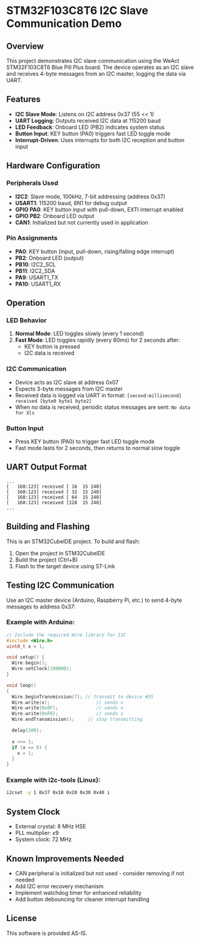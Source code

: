 # STM32F103C8T6 I2C Slave Communication Demo

## Overview
This project demonstrates I2C slave communication using the WeAct STM32F103C8T6 Blue Pill Plus board. The device operates as an I2C slave and receives 4-byte messages from an I2C master, logging the data via UART.

## Features
- **I2C Slave Mode**: Listens on I2C address 0x37 (55 << 1)
- **UART Logging**: Outputs received I2C data at 115200 baud
- **LED Feedback**: Onboard LED (PB2) indicates system status
- **Button Input**: KEY button (PA0) triggers fast LED toggle mode
- **Interrupt-Driven**: Uses interrupts for both I2C reception and button input

## Hardware Configuration

### Peripherals Used
- **I2C2**: Slave mode, 100kHz, 7-bit addressing (address 0x37)
- **USART1**: 115200 baud, 8N1 for debug output
- **GPIO PA0**: KEY button input with pull-down, EXTI interrupt enabled
- **GPIO PB2**: Onboard LED output
- **CAN1**: Initialized but not currently used in application

### Pin Assignments
- **PA0**: KEY button (input, pull-down, rising/falling edge interrupt)
- **PB2**: Onboard LED (output)
- **PB10**: I2C2_SCL
- **PB11**: I2C2_SDA
- **PA9**: USART1_TX
- **PA10**: USART1_RX

## Operation

### LED Behavior
1. **Normal Mode**: LED toggles slowly (every 1 second)
2. **Fast Mode**: LED toggles rapidly (every 80ms) for 2 seconds after:
   - KEY button is pressed
   - I2C data is received

### I2C Communication
- Device acts as I2C slave at address 0x07
- Expects 3-byte messages from I2C master
- Received data is logged via UART in format: `[second:millisecond] received [byte0 byte1 byte2]`
- When no data is received, periodic status messages are sent: `No data for Xls`

### Button Input
- Press KEY button (PA0) to trigger fast LED toggle mode
- Fast mode lasts for 2 seconds, then returns to normal slow toggle

## UART Output Format
```
...
[   168:123] received [ 16  15 240]
[   168:123] received [ 32  15 240]
[   168:123] received [ 64  15 240]
[   168:123] received [128  15 240]
...
```

## Building and Flashing
This is an STM32CubeIDE project. To build and flash:
1. Open the project in STM32CubeIDE
2. Build the project (Ctrl+B)
3. Flash to the target device using ST-Link

## Testing I2C Communication
Use an I2C master device (Arduino, Raspberry Pi, etc.) to send 4-byte messages to address 0x37:

### Example with Arduino:
```cpp
// Include the required Wire library for I2C
#include <Wire.h>
uint8_t x = 1;

void setup() {
  Wire.begin();
  Wire.setClock(100000);
}

void loop() 
{
  Wire.beginTransmission(7); // transmit to device #55
  Wire.write(x);                 // sends x 
  Wire.write(0x0F);              // sends x
  Wire.write(0xF0);              // sends x
  Wire.endTransmission();     // stop transmitting

  delay(200);
  
  x <<= 1;
  if (x == 0) {
    x = 1;
  }  
}
```

### Example with i2c-tools (Linux):
```bash
i2cset -y 1 0x37 0x10 0x20 0x30 0x40 i
```

## System Clock
- External crystal: 8 MHz HSE
- PLL multiplier: x9
- System clock: 72 MHz

## Known Improvements Needed
- CAN peripheral is initialized but not used - consider removing if not needed
- Add I2C error recovery mechanism
- Implement watchdog timer for enhanced reliability
- Add button debouncing for cleaner interrupt handling

## License
This software is provided AS-IS.

